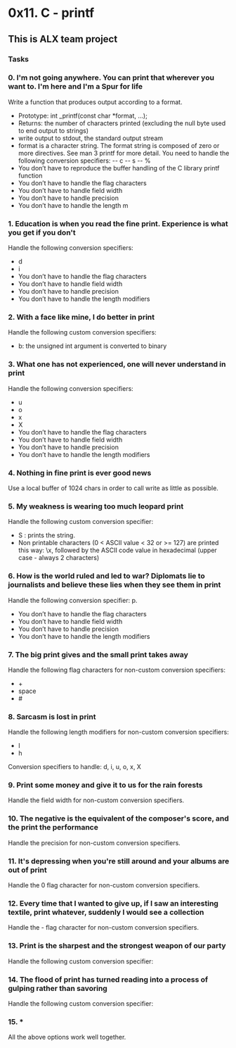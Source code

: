 # 0x11. C - printf

## This is ALX team project  

### Tasks                                                                   
                                                                                    
### 0. I'm not going anywhere. You can print that wherever you want to. I'm here and I'm a Spur for life                                                                    
Write a function that produces output according to a format.                        
- Prototype: int _printf(const char *format, ...);
- Returns: the number of characters printed (excluding the null byte used to end output to strings)
- write output to stdout, the standard output stream
- format is a character string. The format string is composed of zero or more directives. See man 3 printf for more detail. You need to handle the following conversion specifiers:
-- c
-- s
-- %
- You don’t have to reproduce the buffer handling of the C library printf function
- You don’t have to handle the flag characters
- You don’t have to handle field width
- You don’t have to handle precision
- You don’t have to handle the length m                                                                                   
                                                                                    
### 1. Education is when you read the fine print. Experience is what you get if you don't                                                                                   
Handle the following conversion specifiers:
- d
- i
- You don’t have to handle the flag characters
- You don’t have to handle field width
- You don’t have to handle precision
- You don’t have to handle the length modifiers
### 2. With a face like mine, I do better in print                                      
Handle the following custom conversion specifiers:                                  
- b: the unsigned int argument is converted to binary                                                                                    
### 3. What one has not experienced, one will never understand in print                 
Handle the following conversion specifiers:                                         
- u
- o
- x
- X
- You don’t have to handle the flag characters
- You don’t have to handle field width
- You don’t have to handle precision
- You don’t have to handle the length modifiers                                                                                   
### 4. Nothing in fine print is ever good news                                          
Use a local buffer of 1024 chars in order to call write as little as possible.      
                                                                                    
### 5. My weakness is wearing too much leopard print                                    
Handle the following custom conversion specifier:                                   
- S : prints the string.
- Non printable characters (0 < ASCII value < 32 or >= 127) are printed this way: \x, followed by the ASCII code value in hexadecimal (upper case - always 2 characters)                                                                               
### 6. How is the world ruled and led to war? Diplomats lie to journalists and believe these lies when they see them in print                                               
Handle the following conversion specifier: p.   
- You don’t have to handle the flag characters
- You don’t have to handle field width
- You don’t have to handle precision
- You don’t have to handle the length modifiers
                                                                                    
### 7. The big print gives and the small print takes away                               
Handle the following flag characters for non-custom conversion specifiers:          
- \+
- space
- \#                                                                                  
### 8. Sarcasm is lost in print                                                         
Handle the following length modifiers for non-custom conversion specifiers:                                                                                            
- l                                                                                   
- h                                                                                   

Conversion specifiers to handle: d, i, u, o, x, X                                   
                                                                                    
### 9. Print some money and give it to us for the rain forests                          
Handle the field width for non-custom conversion specifiers.                        
                                                                                    
### 10. The negative is the equivalent of the composer's score, and the print the performance                                                                               
Handle the precision for non-custom conversion specifiers.                          
                                                                                    
### 11. It's depressing when you're still around and your albums are out of print       
Handle the 0 flag character for non-custom conversion specifiers.                   
                                                                                    
### 12. Every time that I wanted to give up, if I saw an interesting textile, print whatever, suddenly I would see a collection                                            
Handle the - flag character for non-custom conversion specifiers.                   
                                                                                    
### 13. Print is the sharpest and the strongest weapon of our party                     
Handle the following custom conversion specifier:                                   
                                                                                    
### 14. The flood of print has turned reading into a process of gulping rather than savoring                                                                                
Handle the following custom conversion specifier:                                   
                                                                                    
### 15. *                                                                               
All the above options work well together. 
